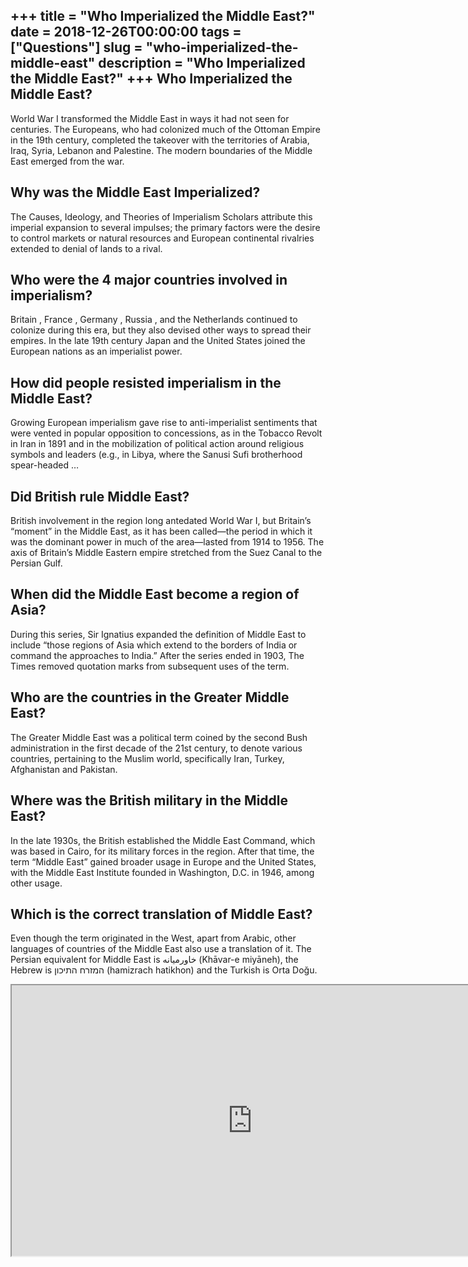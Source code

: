 +++
title = "Who Imperialized the Middle East?"
date = 2018-12-26T00:00:00
tags = ["Questions"]
slug = "who-imperialized-the-middle-east"
description = "Who Imperialized the Middle East?"
+++
Who Imperialized the Middle East?
---------------------------------

World War I transformed the Middle East in ways it had not seen for centuries. The Europeans, who had colonized much of the Ottoman Empire in the 19th century, completed the takeover with the territories of Arabia, Iraq, Syria, Lebanon and Palestine. The modern boundaries of the Middle East emerged from the war.

Why was the Middle East Imperialized?
-------------------------------------

The Causes, Ideology, and Theories of Imperialism Scholars attribute this imperial expansion to several impulses; the primary factors were the desire to control markets or natural resources and European continental rivalries extended to denial of lands to a rival.

Who were the 4 major countries involved in imperialism?
-------------------------------------------------------

Britain , France , Germany , Russia , and the Netherlands continued to colonize during this era, but they also devised other ways to spread their empires. In the late 19th century Japan and the United States joined the European nations as an imperialist power.

How did people resisted imperialism in the Middle East?
-------------------------------------------------------

Growing European imperialism gave rise to anti-imperialist sentiments that were vented in popular opposition to concessions, as in the Tobacco Revolt in Iran in 1891 and in the mobilization of political action around religious symbols and leaders (e.g., in Libya, where the Sanusi Sufi brotherhood spear-headed …

Did British rule Middle East?
-----------------------------

British involvement in the region long antedated World War I, but Britain’s “moment” in the Middle East, as it has been called—the period in which it was the dominant power in much of the area—lasted from 1914 to 1956. The axis of Britain’s Middle Eastern empire stretched from the Suez Canal to the Persian Gulf.

When did the Middle East become a region of Asia?
-------------------------------------------------

During this series, Sir Ignatius expanded the definition of Middle East to include “those regions of Asia which extend to the borders of India or command the approaches to India.” After the series ended in 1903, The Times removed quotation marks from subsequent uses of the term.

Who are the countries in the Greater Middle East?
-------------------------------------------------

The Greater Middle East was a political term coined by the second Bush administration in the first decade of the 21st century, to denote various countries, pertaining to the Muslim world, specifically Iran, Turkey, Afghanistan and Pakistan.

Where was the British military in the Middle East?
--------------------------------------------------

In the late 1930s, the British established the Middle East Command, which was based in Cairo, for its military forces in the region. After that time, the term “Middle East” gained broader usage in Europe and the United States, with the Middle East Institute founded in Washington, D.C. in 1946, among other usage.

Which is the correct translation of Middle East?
------------------------------------------------

Even though the term originated in the West, apart from Arabic, other languages of countries of the Middle East also use a translation of it. The Persian equivalent for Middle East is خاورمیانه (Khāvar-e miyāneh), the Hebrew is המזרח התיכון (hamizrach hatikhon) and the Turkish is Orta Doğu.

<iframe allow="accelerometer; autoplay; clipboard-write; encrypted-media; gyroscope; picture-in-picture" allowfullscreen="" class="__youtube_prefs__  epyt-is-override  no-lazyload" data-no-lazy="1" data-origheight="433" data-origwidth="770" data-skipgform_ajax_framebjll="" height="433" id="_ytid_76299" loading="lazy" src="https://www.youtube.com/embed/BpTDDKsdMcY?enablejsapi=1&autoplay=0&cc_load_policy=0&cc_lang_pref=&iv_load_policy=1&loop=0&modestbranding=0&rel=1&fs=1&playsinline=0&autohide=2&theme=dark&color=red&controls=1&" title="YouTube player" width="770"></iframe>